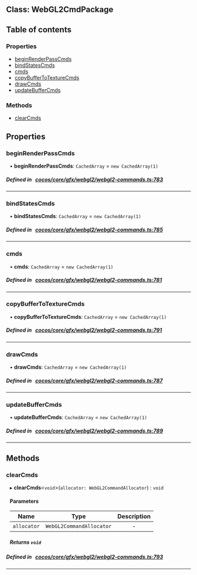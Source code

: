 
## Class: WebGL2CmdPackage





<div class="table-of-content">
<h2>Table of contents</h2>


### Properties

- [ beginRenderPassCmds](#beginRenderPassCmds)
- [ bindStatesCmds](#bindStatesCmds)
- [ cmds](#cmds)
- [ copyBufferToTextureCmds](#copyBufferToTextureCmds)
- [ drawCmds](#drawCmds)
- [ updateBufferCmds](#updateBufferCmds)

### Methods

- [ clearCmds](#clearCmds)
</div>

## Properties


### beginRenderPassCmds
<div style="margin-left: 10px;">




•  **beginRenderPassCmds**:
`CachedArray`  = `new CachedArray(1)`
</div>

##### Defined in &nbsp;   [cocos/core/gfx/webgl2/webgl2-commands.ts:783](https://github.com/cocos-creator/engine/blob/c7bf6b8a9/cocos/core/gfx/webgl2/webgl2-commands.ts#L783)&nbsp;


___


### bindStatesCmds
<div style="margin-left: 10px;">




•  **bindStatesCmds**:
`CachedArray`  = `new CachedArray(1)`
</div>

##### Defined in &nbsp;   [cocos/core/gfx/webgl2/webgl2-commands.ts:785](https://github.com/cocos-creator/engine/blob/c7bf6b8a9/cocos/core/gfx/webgl2/webgl2-commands.ts#L785)&nbsp;


___


### cmds
<div style="margin-left: 10px;">




•  **cmds**:
`CachedArray`  = `new CachedArray(1)`
</div>

##### Defined in &nbsp;   [cocos/core/gfx/webgl2/webgl2-commands.ts:781](https://github.com/cocos-creator/engine/blob/c7bf6b8a9/cocos/core/gfx/webgl2/webgl2-commands.ts#L781)&nbsp;


___


### copyBufferToTextureCmds
<div style="margin-left: 10px;">




•  **copyBufferToTextureCmds**:
`CachedArray`  = `new CachedArray(1)`
</div>

##### Defined in &nbsp;   [cocos/core/gfx/webgl2/webgl2-commands.ts:791](https://github.com/cocos-creator/engine/blob/c7bf6b8a9/cocos/core/gfx/webgl2/webgl2-commands.ts#L791)&nbsp;


___


### drawCmds
<div style="margin-left: 10px;">




•  **drawCmds**:
`CachedArray`  = `new CachedArray(1)`
</div>

##### Defined in &nbsp;   [cocos/core/gfx/webgl2/webgl2-commands.ts:787](https://github.com/cocos-creator/engine/blob/c7bf6b8a9/cocos/core/gfx/webgl2/webgl2-commands.ts#L787)&nbsp;


___


### updateBufferCmds
<div style="margin-left: 10px;">




•  **updateBufferCmds**:
`CachedArray`  = `new CachedArray(1)`
</div>

##### Defined in &nbsp;   [cocos/core/gfx/webgl2/webgl2-commands.ts:789](https://github.com/cocos-creator/engine/blob/c7bf6b8a9/cocos/core/gfx/webgl2/webgl2-commands.ts#L789)&nbsp;


___

<!---->
## Methods

### clearCmds

<div style="margin-left: 10px;">

▸   **clearCmds**<`void`\>(`allocator: WebGL2CommandAllocator`) : `void`



#### Parameters

| Name | Type | Description |
| :------: | :------: | :------: |
| `allocator` | `WebGL2CommandAllocator` | - |


##### Returns `void`
</div>

##### Defined in &nbsp;   [cocos/core/gfx/webgl2/webgl2-commands.ts:793](https://github.com/cocos-creator/engine/blob/c7bf6b8a9/cocos/core/gfx/webgl2/webgl2-commands.ts#L793)&nbsp;
___
<!---->



